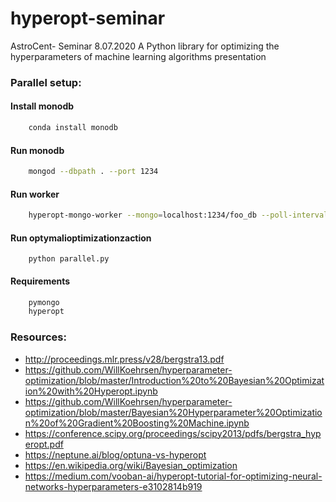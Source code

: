 # hyperopt-seminar

AstroCent- Seminar 8.07.2020
A Python library for optimizing the hyperparameters of machine learning algorithms presentation


### Parallel setup: 

#### Install monodb
```bash
    conda install monodb
```

#### Run monodb
```bash
    mongod --dbpath . --port 1234
```

#### Run worker
```bash
    hyperopt-mongo-worker --mongo=localhost:1234/foo_db --poll-interval=0.1
```

#### Run optymalioptimizationzaction
```
    python parallel.py
```


#### Requirements

```bash
    pymongo
    hyperopt
```



### Resources:

* http://proceedings.mlr.press/v28/bergstra13.pdf
* https://github.com/WillKoehrsen/hyperparameter-optimization/blob/master/Introduction%20to%20Bayesian%20Optimization%20with%20Hyperopt.ipynb
* https://github.com/WillKoehrsen/hyperparameter-optimization/blob/master/Bayesian%20Hyperparameter%20Optimization%20of%20Gradient%20Boosting%20Machine.ipynb
* https://conference.scipy.org/proceedings/scipy2013/pdfs/bergstra_hyperopt.pdf
* https://neptune.ai/blog/optuna-vs-hyperopt
* https://en.wikipedia.org/wiki/Bayesian_optimization
* https://medium.com/vooban-ai/hyperopt-tutorial-for-optimizing-neural-networks-hyperparameters-e3102814b919
